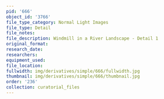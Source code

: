 ```yaml
---
pid: '666'
object_id: '3766'
file_type_category: Normal Light Images
file_type: Detail
file_notes:
file_description: Windmill in a River Landscape - Detail 1
original_format:
research_date:
researchers:
equipment_used:
file_location:
fullwidth: img/derivatives/simple/666/fullwidth.jpg
thumbnail: img/derivatives/simple/666/thumbnail.jpg
order: '236'
collection: curatorial_files
---
```

